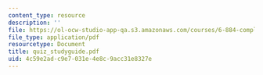 ```yaml
---
content_type: resource
description: ''
file: https://ol-ocw-studio-app-qa.s3.amazonaws.com/courses/6-884-complex-digital-systems-spring-2005/4c59e2adc9e7031e4e8c9acc31e8327e_quiz_studyguide.pdf
file_type: application/pdf
resourcetype: Document
title: quiz_studyguide.pdf
uid: 4c59e2ad-c9e7-031e-4e8c-9acc31e8327e
---
```

